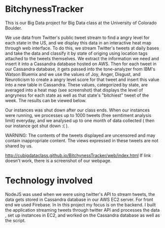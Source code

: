 # BitchynessTracker

This is our Big Data project for Big Data class at the University of Colorado Boulder.

We use data from Twitter's public tweet stream to find a angry level for each state in the US, and we display this data in an interactive heat map through web interface. To do this, we stream Twitter's tweets at daily bases and take the data and classify it by state of origing using location tags attached to the tweets themselves. We extract the information we need and insert it into a Cassandra database hosted on AWS. Then for each tweet in our Cassandra database, it gets passed into the tone-analyzer from IBM's Watson Bluemix and we use the values of Joy, Anger, Disgust, and Neuroticism to create a angry level score for that tweet and insert this value into a new table in Cassandra. These values, categorized by state, are averaged into a heat map (see screenshot) that displays the level of angryness for each state as well as that state's "bitchiest" tweet of the week. The results can be viewed below.

Our instances was shut down after our class ends. When our instances were running, we processes up to 1000 tweets (free semtiment analysis limit)  everyday, and we analysed up to one month of data collected ( then our instance got shut down :( ). 

WARNING: The contents of the tweets displayed are uncensored and may contain inappropriate content. The views expressed in these tweets are not shared by us. 

http://cubigdataclass.github.io/BitchynessTracker/web/index.html
If link doesn't work, there is a screenshot of our webpage. 



# Technology involved
NodeJS was used when we were using twitter's API to stream tweets, the data gets stored in Cassandra database in our AWS EC2 server. For front end we used Firebase. In In this project my focus is on the backend. I built the application streaming tweets through twitter API and processes the data , set up instances in EC2, and worked on the Cassandra database as well as the script. 


